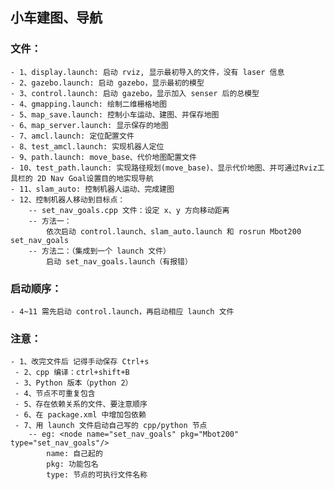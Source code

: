 ## 小车建图、导航

### 文件：
    - 1、display.launch: 启动 rviz, 显示最初导入的文件，没有 laser 信息
    - 2、gazebo.launch: 启动 gazebo，显示最初的模型
    - 3、control.launch: 启动 gazebo，显示加入 senser 后的总模型
    - 4、gmapping.launch: 绘制二维栅格地图
    - 5、map_save.launch: 控制小车运动、建图、并保存地图
    - 6、map_server.launch: 显示保存的地图
    - 7、amcl.launch: 定位配置文件
    - 8、test_amcl.launch: 实现机器人定位
    - 9、path.launch: move_base、代价地图配置文件
    - 10、test_path.launch: 实现路径规划(move_base)、显示代价地图、并可通过Rviz工具栏的 2D Nav Goal设置目的地实现导航
    - 11、slam_auto: 控制机器人运动、完成建图
    - 12、控制机器人移动到目标点：
        -- set_nav_goals.cpp 文件：设定 x、y 方向移动距离
        -- 方法一：
            依次启动 control.launch、slam_auto.launch 和 rosrun Mbot200 set_nav_goals
        -- 方法二：（集成到一个 launch 文件）
            启动 set_nav_goals.launch（有报错）
    

### 启动顺序：
    - 4~11 需先启动 control.launch，再启动相应 launch 文件



### 注意：
    - 1、改完文件后 记得手动保存 Ctrl+s
     - 2、cpp 编译：ctrl+shift+B
     - 3、Python 版本（python 2）
     - 4、节点不可重复包含
     - 5、存在依赖关系的文件、要注意顺序
     - 6、在 package.xml 中增加包依赖
     - 7、用 launch 文件启动自己写的 cpp/python 节点
        -- eg: <node name="set_nav_goals" pkg="Mbot200" type="set_nav_goals"/>
            name: 自己起的
            pkg: 功能包名
            type: 节点的可执行文件名称



